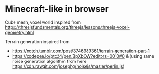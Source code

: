 # Minecraft-like in browser

Cube mesh, voxel world inspired from https://threejsfundamentals.org/threejs/lessons/threejs-voxel-geometry.html

Terrain generation inspired from

- https://notch.tumblr.com/post/3746989361/terrain-generation-part-1
- https://codepen.io/ptc24/pen/BpXbOW?editors=0010#0 & (using same noise generation algorithm from here https://cdn.rawgit.com/josephg/noisejs/master/perlin.js)
